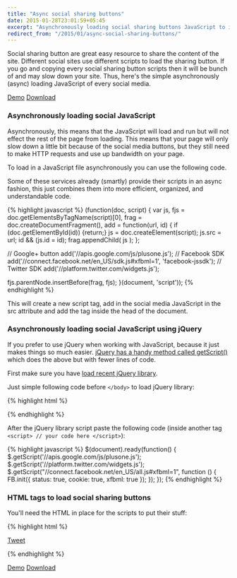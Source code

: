 ```yaml
---
title: "Async social sharing buttons"
date: 2015-01-28T23:01:59+05:45
excerpt: "Asynchronously loading social sharing buttons JavaScript to improve page speed of your site."
redirect_from: "/2015/01/async-social-sharing-buttons/"
---
```


Social sharing button are great easy resource to share the content of the site. Different social sites use different scripts to load the sharing button. If you go and copying every social sharing button scripts then it will be bunch of and may slow down your site. Thus, here's the simple asynchronously (async) loading JavaScript of every social media.

<a class="btn btn-default" href="//dl.dropboxusercontent.com/s/xsh1zt6br3org8x/index.html" onClick="ga('send', 'event', 'Click', 'Demo', 'Async social sharing buttons');">Demo</a> <a class="btn btn-default" href="//dl.dropboxusercontent.com/s/qvcwolr16ws12a7/async-social-sharing-buttons.zip?dl=1" onClick="ga('send', 'event', 'Click', 'Download', 'Async social sharing buttons');">Download</a>

### Asynchronously loading social JavaScript

Asynchronously, this means that the JavaScript will load and run but will not effect the rest of the page from loading. This means that your page will only slow down a little bit because of the social media buttons, but they still need to make HTTP requests and use up bandwidth on your page.

To load in a JavaScript file asynchronously you can use the following code.

Some of these services already (smartly) provide their scripts in an async fashion, this just combines them into more efficient, organized, and understandable code.

{% highlight javascript %}
(function(doc, script) {
  var js,
  fjs = doc.getElementsByTagName(script)[0],
  frag = doc.createDocumentFragment(),
  add = function(url, id) {
    if (doc.getElementById(id)) {return;}
    js = doc.createElement(script);
    js.src = url;
    id && (js.id = id);
    frag.appendChild( js );
  };

  // Google+ button
  add('//apis.google.com/js/plusone.js');
  // Facebook SDK
  add('//connect.facebook.net/en_US/sdk.js#xfbml=1', 'facebook-jssdk');
  // Twitter SDK
  add('//platform.twitter.com/widgets.js');

  fjs.parentNode.insertBefore(frag, fjs);
}(document, 'script'));
{% endhighlight %}

This will create a new script tag, add in the social media JavaScript in the src attribute and add the tag inside the head of the document.

### Asynchronously loading social JavaScript using jQuery

If you prefer to use jQuery when working with JavaScript, because it just makes things so much easier. [jQuery has a handy method called getScript()](http://api.jquery.com/jQuery.getScript/) which does the above but with fewer lines of code.

First make sure you have [load recent jQuery library](https://developers.google.com/speed/libraries/devguide#jquery).

Just simple following code before `</body>` to load jQuery library:

{% highlight html %}
<!-- make sure you include the latest version -->
<script src="//ajax.googleapis.com/ajax/libs/jquery/2.2.0/jquery.min.js"></script>
{% endhighlight %}

After the jQuery library script paste the following code (inside another tag `<script> // your code here </script>`):

{% highlight javascript %}
$(document).ready(function() {
  $.getScript('//apis.google.com/js/plusone.js');
  $.getScript('//platform.twitter.com/widgets.js');
  $.getScript("//connect.facebook.net/en_US/all.js#xfbml=1", function () {
    FB.init({ status: true, cookie: true, xfbml: true });
  });
});
{% endhighlight %}

### HTML tags to load social sharing buttons

You'll need the HTML in place for the scripts to put their stuff:

{% highlight html %}
<!-- For Twitter -->
<a href="https://twitter.com/share" class="twitter-share-button" data-count="horizontal">Tweet</a>

<!-- For Facebook -->
<div id="fb-root"></div>
<div class="fb-like" data-send="false" data-layout="button_count" data-width="1" data-show-faces="false" data-action="recommend"></div>

<!-- For Google+ -->
<div class="g-plusone" data-size="medium" data-count="true"></div>
{% endhighlight %}

<a class="btn btn-default" href="//dl.dropboxusercontent.com/s/xsh1zt6br3org8x/index.html" onClick="ga('send', 'event', 'Click', 'Demo', 'Async social sharing buttons');">Demo</a> <a class="btn btn-default" href="//dl.dropboxusercontent.com/s/qvcwolr16ws12a7/async-social-sharing-buttons.zip?dl=1" onClick="ga('send', 'event', 'Click', 'Download', 'Async social sharing buttons');">Download</a>
